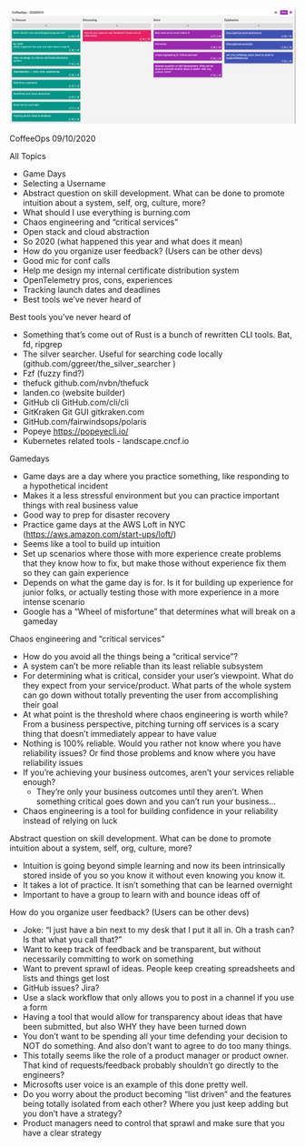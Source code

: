 ![Our Board](images/2020.09.10.png)

CoffeeOps 09/10/2020

All Topics
- Game Days
- Selecting a Username
- Abstract question on skill development. What can be done to promote intuition about a system, self, org, culture, more?
- What should I use everything is burning.com
- Chaos engineering and “critical services”
- Open stack and cloud abstraction
- So 2020 (what happened this year and what does it mean)
- How do you organize user feedback? (Users can be other devs)
- Good mic for conf calls
- Help me design my internal certificate distribution system
- OpenTelemetry pros, cons, experiences
- Tracking launch dates and deadlines
- Best tools we’ve never heard of

Best tools you’ve never heard of
- Something that’s come out of Rust is a bunch of rewritten CLI tools. Bat, fd, ripgrep
- The silver searcher. Useful for searching code locally (github.com/ggreer/the_silver_searcher )
- Fzf (fuzzy find?)
- thefuck github.com/nvbn/thefuck 
- landen.co (website builder)
- GitHub cli GitHub.com/cli/cli 
- GitKraken Git GUI gitkraken.com 
- GitHub.com/fairwindsops/polaris
- Popeye https://popeyecli.io/
- Kubernetes related tools - landscape.cncf.io


Gamedays
- Game days are a day where you practice something, like responding to a hypothetical incident 
- Makes it a less stressful environment but you can practice important things with real business value
- Good way to prep for disaster recovery
- Practice game days at the AWS Loft in NYC (https://aws.amazon.com/start-ups/loft/)
- Seems like a tool to build up intuition
- Set up scenarios where those with more experience create problems that they know how to fix, but make those without experience fix them so they can gain experience
- Depends on what the game day is for. Is it for building up experience for junior folks, or actually testing those with more experience in a more intense scenario
- Google has a “Wheel of misfortune” that determines what will break on a gameday

Chaos engineering and “critical services”
- How do you avoid all the things being a “critical service”?
- A system can’t be more reliable than its least reliable subsystem
- For determining what is critical, consider your user’s viewpoint. What do they expect from your service/product. What parts of the whole system can go down without totally preventing the user from accomplishing their goal
- At what point is the threshold where chaos engineering is worth while? From a business perspective, pitching turning off services is a scary thing that doesn’t immediately appear to have value
- Nothing is 100% reliable. Would you rather not know where you have reliability issues? Or find those problems and know where you have reliability issues
- If you’re achieving your business outcomes, aren’t your services reliable enough?
    - They’re only your business outcomes until they aren’t. When something critical goes down and you can’t run your business…
- Chaos engineering is a tool for building confidence in your reliability instead of relying on luck

Abstract question on skill development. What can be done to promote intuition about a system, self, org, culture, more?
- Intuition is going beyond simple learning and now its been intrinsically stored inside of you so you know it without even knowing you know it.
- It takes a lot of practice. It isn’t something that can be learned overnight
- Important to have a group to learn with and bounce ideas off of

How do you organize user feedback? (Users can be other devs)
- Joke: “I just have a bin next to my desk that I put it all in. Oh a trash can? Is that what you call that?”
- Want to keep track of feedback and be transparent, but without necessarily committing to work on something
- Want to prevent sprawl of ideas. People keep creating spreadsheets and lists and things get lost
- GitHub issues? Jira?
- Use a slack workflow that only allows you to post in a channel if you use a form
- Having a tool that would allow for transparency about ideas that have been submitted, but also WHY they have been turned down
- You don’t want to be spending all your time defending your decision to NOT do something. And also don’t want to agree to do too many things.
- This totally seems like the role of a product manager or product owner. That kind of requests/feedback probably shouldn’t go directly to the engineers?
- Microsofts user voice is an example of this done pretty well.
- Do you worry about the product becoming “list driven” and the features being totally isolated from each other? Where you just keep adding but you don’t have a strategy?
- Product managers need to control that sprawl and make sure that you have a clear strategy
